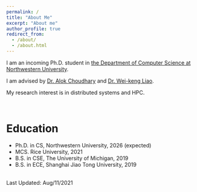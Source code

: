 ```yaml
---
permalink: /
title: "About Me"
excerpt: "About me"
author_profile: true
redirect_from: 
  - /about/
  - /about.html
---
```


I am an incoming Ph.D. student in [the Department of Computer Science at Northwestern University](https://www.mccormick.northwestern.edu/computer-science/).

I am advised by [Dr. Alok Choudhary](https://www.mccormick.northwestern.edu/research-faculty/directory/profiles/choudhary-alok.html) and [Dr. Wei-keng Liao](https://www.mccormick.northwestern.edu/research-faculty/directory/affiliated/liao-wei-keng.html).

My research interest is in distributed systems and HPC.

<br />

Education
======
* Ph.D. in CS, Northwestern University, 2026 (expected)
* MCS.  Rice University, 2021
* B.S.  in CSE, The University of Michigan, 2019
* B.S.  in ECE, Shanghai Jiao Tong University, 2019

<br />
Last Updated: Aug/11/2021

